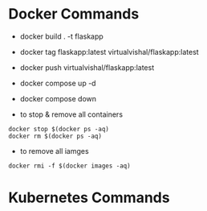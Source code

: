 # Docker Commands
- docker build . -t flaskapp

- docker tag flaskapp:latest virtualvishal/flaskapp:latest
- docker push virtualvishal/flaskapp:latest 

- docker compose up -d
- docker compose down

- to stop & remove all containers
```
docker stop $(docker ps -aq)
docker rm $(docker ps -aq)
```

- to remove all iamges
```
docker rmi -f $(docker images -aq)
```

# Kubernetes Commands